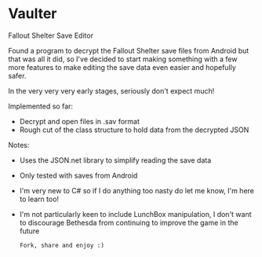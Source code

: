 # Vaulter
Fallout Shelter Save Editor

Found a program to decrypt the Fallout Shelter save files from Android but
that was all it did, so I've decided to start making something with a few
more features to make editing the save data even easier and hopefully safer.

In the very very very early stages, seriously don't expect much!

Implemented so far:
- Decrypt and open files in .sav format
- Rough cut of the class structure to hold data from the decrypted JSON

Notes:
- Uses the JSON.net library to simplify reading the save data
- Only tested with saves from Android
- I'm very new to C# so if I do anything too nasty do let me know, I'm here to learn too!
- I'm not particularly keen to include LunchBox manipulation, I don't want to discourage Bethesda from continuing to improve the game in the future
	  
	  Fork, share and enjoy :)
